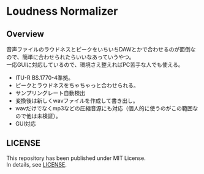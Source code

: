 # Loudness Normalizer

## Overview

音声ファイルのラウドネスとピークをいちいちDAWとかで合わせるのが面倒なので、簡単に合わせられたらいいなあっていうやつ。  
一応GUIに対応しているので、環境さえ整えればPC苦手な人でも使える。

- ITU-R BS.1770-4準拠。
- ピークとラウドネスをちゃちゃっと合わせられる。
- サンプリングレート自動検出
- 変換後は新しくwavファイルを作成して書き出し。
- wavだけでなくmp3などの圧縮音源にも対応（個人的に使うのがこの範囲なので他は未検証）。
- GUI対応

## LICENSE

This repository has been published under MIT License.  
In details, see [LICENSE](LICENSE).
